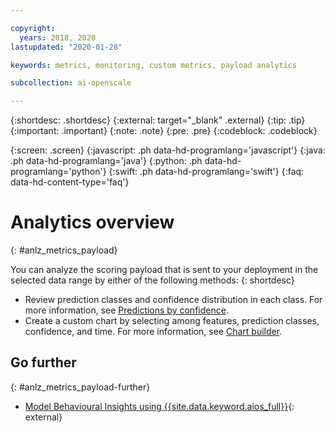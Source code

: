 ```yaml
---

copyright:
  years: 2018, 2020
lastupdated: "2020-01-28"

keywords: metrics, monitoring, custom metrics, payload analytics

subcollection: ai-openscale

---
```


{:shortdesc: .shortdesc}
{:external: target="_blank" .external}
{:tip: .tip}
{:important: .important}
{:note: .note}
{:pre: .pre}
{:codeblock: .codeblock}

{:screen: .screen}
{:javascript: .ph data-hd-programlang='javascript'}
{:java: .ph data-hd-programlang='java'}
{:python: .ph data-hd-programlang='python'}
{:swift: .ph data-hd-programlang='swift'}
{:faq: data-hd-content-type='faq'}

# Analytics overview
{: #anlz_metrics_payload}

You can analyze the scoring payload that is sent to your deployment in the selected data range by either of the following methods:
{: shortdesc}

- Review prediction classes and confidence distribution in each class. For more information, see [Predictions by confidence](/docs/services/ai-openscale?topic=ai-openscale-anlz_metrics_payload-confidence).
- Create a custom chart by selecting among features, prediction classes, confidence, and time. For more information, see [Chart builder](/docs/services/ai-openscale?topic=ai-openscale-chart_builder).

## Go further
{: #anlz_metrics_payload-further}

- [Model Behavioural Insights using {{site.data.keyword.aios_full}}](https://medium.com/trusted-ai/model-behavioural-insights-using-ibm-watson-openscale-f8bcd2311f4e){: external}

